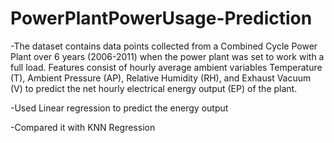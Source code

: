 # PowerPlantPowerUsage-Prediction


-The dataset contains data points collected from a Combined Cycle Power Plant over 6 years (2006-2011) when the power plant was set to work with a full load. Features consist of hourly average ambient variables Temperature (T), Ambient Pressure (AP), Relative Humidity (RH), and Exhaust Vacuum (V) to predict the net hourly electrical energy output (EP) of the plant.

-Used Linear regression to predict the energy output

-Compared it with KNN Regression
